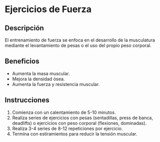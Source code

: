 # Ejercicios de Fuerza


## Descripción
El entrenamiento de fuerza se enfoca en el desarrollo de la musculatura mediante el levantamiento de pesas o el uso del propio peso corporal.

## Beneficios
- Aumenta la masa muscular.
- Mejora la densidad ósea.
- Aumenta la fuerza y resistencia muscular.

## Instrucciones
1. Comienza con un calentamiento de 5-10 minutos.
2. Realiza series de ejercicios con pesas (sentadillas, press de banca, deadlifts) o ejercicios con peso corporal (flexiones, dominadas).
3. Realiza 3-4 series de 8-12 repeticiones por ejercicio.
4. Termina con estiramientos para reducir la tensión muscular.
